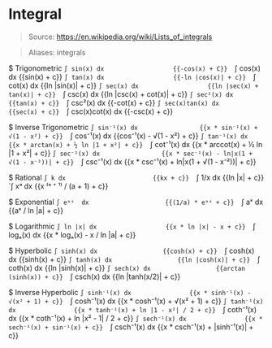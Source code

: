 # Integral

> Source: https://en.wikipedia.org/wiki/Lists_of_integrals

> Aliases: integrals

$ Trigonometric
    `∫ sin(x) dx                   {{-cos(x) + C}} 
    `∫ cos(x) dx                   {{sin(x) + c}} 
    `∫ tan(x) dx                   {{-ln |cos(x)| + c}} 
    `∫ cot(x) dx                   {{ln |sin(x)| + c}} 
    `∫ sec(x) dx                   {{ln |sec(x) + tan(x)| + c}} 
    `∫ csc(x) dx                   {{ln |csc(x) + cot(x)| + c}} 
    `∫ sec²(x) dx                  {{tan(x) + c}} 
    `∫ csc²(x) dx                  {{-cot(x) + c}} 
    `∫ sec(x)tan(x) dx             {{sec(x) + c}} 
    `∫ csc(x)cot(x) dx             {{-csc(x) + c}} 

$ Inverse Trigonometric
    `∫ sin⁻¹(x) dx                 {{x * sin⁻¹(x) + √(1 - x²) + c}} 
    `∫ cos⁻¹(x) dx                 {{cos⁻¹(x) - √(1 - x²) + c}} 
    `∫ tan⁻¹(x) dx                 {{x * arctan(x) + ½ ln |1 + x²| + c}} 
    `∫ cot⁻¹(x) dx                 {{x * arccot(x) + ½ ln |1 + x²| + c}} 
    `∫ sec⁻¹(x) dx                 {{x * sec⁻¹(x) - ln|x(1 + √(1 - x⁻²))| + c}} 
    `∫ csc⁻¹(x) dx                 {{x * csc⁻¹(x) + ln|x(1 + √(1 - x⁻²))| + c}} 

$ Rational
    `∫ k dx                        {{kx + c}} 
    `∫ 1/x dx                      {{ln |x| + c}} 
    `∫ xᵃ dx                       {{x ⁽ᵃ ⁺ ¹⁾ / (a + 1)  + c}} 

$ Exponential
    `∫ eᵃˣ  dx                     {{(1/a) * eᵃˣ + c}} 
    `∫ aˣ dx                       {{aˣ / ln |a| + c}} 

$ Logarithmic
    `∫ ln |x| dx                   {{x * ln |x| - x + c}} 
    `∫ logₐ(x) dx                  {{x * logₐ(x)  - x / ln |a| + c}} 

$ Hyperbolic
    `∫ sinh(x) dx                  {{cosh(x) + c}} 
    `∫ cosh(x) dx                  {{sinh(x) + c}} 
    `∫ tanh(x) dx                  {{ln |cosh(x)| + c}} 
    `∫ coth(x) dx                  {{ln |sinh(x)| + c}} 
    `∫ sech(x) dx                  {{arctan (sinh(x)) + c}} 
    `∫ csch(x) dx                  {{ln |tanh(x/2)| + c}} 

$ Inverse Hyperbolic
    `∫ sinh⁻¹(x) dx                {{x * sinh⁻¹(x) - √(x² + 1) + c}} 
    `∫ cosh⁻¹(x) dx                {{x * cosh⁻¹(x) + √(x² + 1) + c}} 
    `∫ tanh⁻¹(x) dx                {{x * tanh⁻¹(x) + ln |1 - x²| / 2 + c}} 
    `∫ coth⁻¹(x) dx                {{x * coth⁻¹(x) + ln |x² - 1| / 2 + c}} 
    `∫ sech⁻¹(x) dx                {{x * sech⁻¹(x) + sin⁻¹(x) + c}} 
    `∫ csch⁻¹(x) dx                {{x * csch⁻¹(x) + |sinh⁻¹(x)| + c}} 


